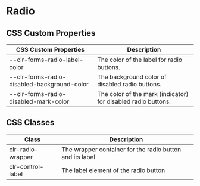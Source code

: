 # Radio

## CSS Custom Properties

| CSS Custom Properties                       | Description                                                   |
| ------------------------------------------- | ------------------------------------------------------------- |
| --clr-forms-radio-label-color               | The color of the label for radio buttons.                     |
| --clr-forms-radio-disabled-background-color | The background color of disabled radio buttons.               |
| --clr-forms-radio-disabled-mark-color       | The color of the mark (indicator) for disabled radio buttons. |

## CSS Classes

| Class             | Description                                              |
| ----------------- | -------------------------------------------------------- |
| clr-radio-wrapper | The wrapper container for the radio button and its label |
| clr-control-label | The label element of the radio button                    |
